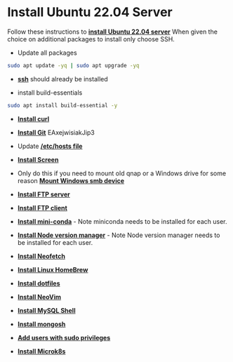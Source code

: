 # Install Ubuntu 22.04 Server

Follow these instructions to **[install Ubuntu 22.04 server](https://ostechnix.com/install-ubuntu-server/)**
When given the choice on additional packages to install only choose SSH.

- Update all packages

```bash
sudo apt update -yq | sudo apt upgrade -yq
```

- **[ssh](../ssh/ssh.md)** should already be installed

- install build-essentials

```bash
sudo apt install build-essential -y
```

- **[Install curl](./../curl/install-curl.md)**

- **[Install Git](../git/git.md)** EAxejwisiakJip3

- Update **[/etc/hosts file](../hosts/hosts.md)**

- **[Install Screen](../screen/install-screen.md)**

- Only do this if you need to mount old qnap or a Windows drive for some reason **[Mount Windows smb device](../smb/mount-smb.md)**

- **[Install FTP server](../ftp/ftp-server.md)**

- **[Install FTP client](../ftp/ftp-client.md)**

- **[Install mini-conda](../conda/miniconda-install.md)** - Note miniconda needs to be installed for each user.

- **[Install Node version manager](../nvm/install-node-version-manager.md)** - Note Node version manager needs to be installed for each user.

- **[Install Neofetch](../neofetch/install-neofetch.md)**

- **[Install Linux HomeBrew](../homebrew/homebrew-install.md)**

- **[Install dotfiles](./dotfiles/dotfiles.md)**

- **[Install NeoVim](../neovim/install-neovim.md)**

- **[Install MySQL Shell](../mysql/mysql-shell.md)**

- **[Install mongosh](../mongosh/install-mongosh.md)**

- **[Add users with sudo privileges](./create-user.md)**

- **[Install Microk8s](../../reports/k8s/microk8s_1.28_install.md)**
